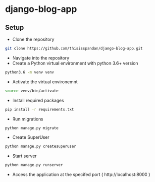 # django-blog-app


## Setup

 - Clone the repository
 ```sh
 git clone https://github.com/thisisspandan/django-blog-app.git
 ```
 - Navigate into the repository 
 - Create a Python virtual environment with python 3.6+ version 
 ```sh
 python3.6 -m venv venv
 ```
 - Activate the virtual environemnt
 ```sh
 source venv/bin/activate
 ```
 - Install required packages
 ```sh
 pip install -r requirements.txt
 ```
 - Run migrations
 ```sh 
 python manage.py migrate
 ```
 - Create SuperUser 
 ```sh
 python manage.py createsuperuser 
 ```
 - Start server 
 ```sh
 python manage.py runserver
 ```
 - Access the application at the specifed port ( http://localhost:8000 )
